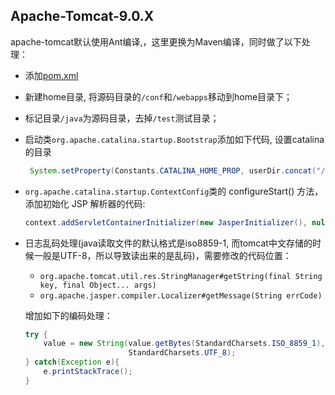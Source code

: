 ## Apache-Tomcat-9.0.X

apache-tomcat默认使用Ant编译,，这里更换为Maven编译，同时做了以下处理：

- 添加[pom.xml](pom.xml)

- 新建home目录, 将源码目录的`/conf`和`/webapps`移动到home目录下；

- 标记目录`/java`为源码目录，去掉`/test`测试目录；

- 启动类`org.apache.catalina.startup.Bootstrap`添加如下代码, 设置catalina的目录
    ```java
     System.setProperty(Constants.CATALINA_HOME_PROP, userDir.concat("/home"));
    ```

- `org.apache.catalina.startup.ContextConfig`类的 configureStart() 方法，添加初始化 JSP 解析器的代码:

  ```java
  context.addServletContainerInitializer(new JasperInitializer(), null);
  ```

- 日志乱码处理(java读取文件的默认格式是iso8859-1, 而tomcat中文存储的时候一般是UTF-8，所以导致读出来的是乱码)，需要修改的代码位置：

  - `org.apache.tomcat.util.res.StringManager#getString(final String key, final Object... args)`
  - `org.apache.jasper.compiler.Localizer#getMessage(String errCode)`

  增加如下的编码处理：

  ```java
  try {
      value = new String(value.getBytes(StandardCharsets.ISO_8859_1), 
                         StandardCharsets.UTF_8);
  } catch(Exception e){
      e.printStackTrace();
  }
  ```
